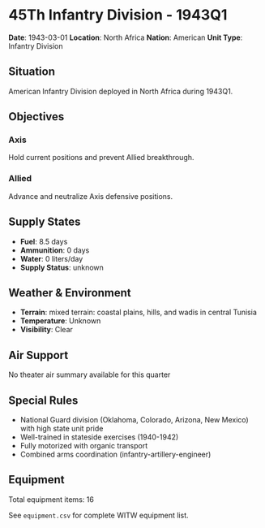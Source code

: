 # 45Th Infantry Division - 1943Q1

**Date**: 1943-03-01
**Location**: North Africa
**Nation**: American
**Unit Type**: Infantry Division

## Situation

American Infantry Division deployed in North Africa during 1943Q1.

## Objectives

### Axis
Hold current positions and prevent Allied breakthrough.

### Allied
Advance and neutralize Axis defensive positions.

## Supply States

- **Fuel**: 8.5 days
- **Ammunition**: 0 days
- **Water**: 0 liters/day
- **Supply Status**: unknown

## Weather & Environment

- **Terrain**: mixed terrain: coastal plains, hills, and wadis in central Tunisia
- **Temperature**: Unknown
- **Visibility**: Clear

## Air Support

No theater air summary available for this quarter

## Special Rules

- National Guard division (Oklahoma, Colorado, Arizona, New Mexico) with high state unit pride
- Well-trained in stateside exercises (1940-1942)
- Fully motorized with organic transport
- Combined arms coordination (infantry-artillery-engineer)

## Equipment

Total equipment items: 16

See `equipment.csv` for complete WITW equipment list.

